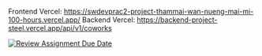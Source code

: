 Frontend Vercel: https://swdevprac2-project-thammai-wan-nueng-mai-mi-100-hours.vercel.app/
Backend Vercel: https://backend-project-steel.vercel.app/api/v1/coworks

[![Review Assignment Due Date](https://classroom.github.com/assets/deadline-readme-button-24ddc0f5d75046c5622901739e7c5dd533143b0c8e959d652212380cedb1ea36.svg)](https://classroom.github.com/a/OFxUFd-r)

